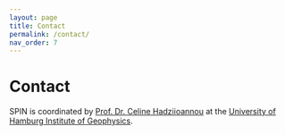 ```yaml
---
layout: page
title: Contact
permalink: /contact/
nav_order: 7
---
```

# Contact

SPIN is coordinated by [Prof. Dr. Celine Hadziioannou](https://www.geo.uni-hamburg.de/en/geophysik/personen/hadziioannou-celine.html) at the [University of Hamburg Institute of Geophysics](https://www.geo.uni-hamburg.de/en/geophysik/ueber-das-institut.html). 
